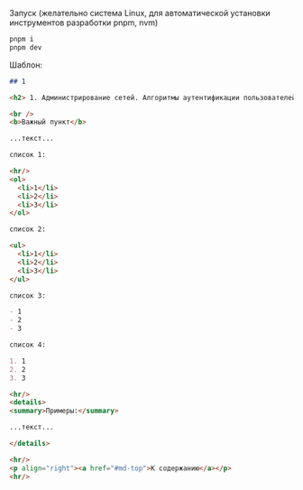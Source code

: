Запуск (желательно система Linux, для автоматической установки инструментов разработки pnpm, nvm)

```bash
pnpm i
pnpm dev
```

Шаблон:

```md
## 1

<h2> 1. Администрирование сетей. Алгоритмы аутентификации пользователей. Многоуровневая защита корпоративных сетей. Защита информации в сетях. Требования к системам защиты информации. </h2>

<br />
<b>Важный пункт</b>

...текст...

список 1:

<hr/>
<ol>
  <li>1</li>
  <li>2</li>
  <li>3</li>
</ol>

список 2:

<ul>
  <li>1</li>
  <li>2</li>
  <li>3</li>
</ul>

список 3:

- 1
- 2
- 3

список 4:

1. 1
2. 2
3. 3

<hr/>
<details>
<summary>Примеры:</summary>

...текст...

</details>

<hr/>
<p align="right"><a href="#md-top">К содержанию</a></p>
<hr/>
```

